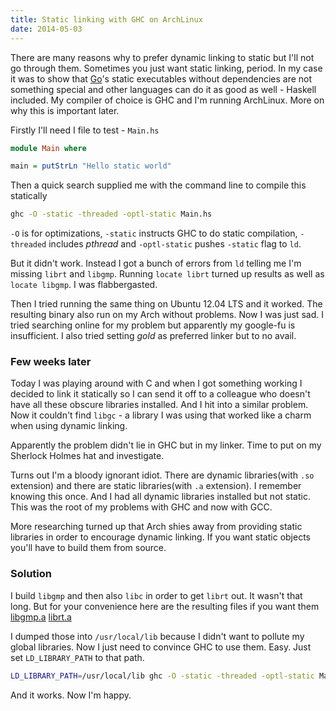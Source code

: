 ```yaml
---
title: Static linking with GHC on ArchLinux
date: 2014-05-03
---
```


There are many reasons why to prefer dynamic linking to static but I'll not go through them. Sometimes you just want static linking, period. In my case it was to show that [Go](http://golang.org/)'s static executables without dependencies are not something special and other languages can do it as good as well - Haskell included.
My compiler of choice is GHC and I'm running ArchLinux. More on why this is important later.

Firstly I'll need I file to test - `Main.hs`
```haskell
module Main where

main = putStrLn "Hello static world"
```
Then a quick search supplied me with the command line to compile this statically

```bash
ghc -O -static -threaded -optl-static Main.hs
```
`-O` is for optimizations, `-static` instructs GHC to do static compilation, `-threaded` includes *pthread* and `-optl-static` pushes `-static` flag to `ld`.

But it didn't work. Instead I got a bunch of errors from `ld` telling me I'm missing `librt` and `libgmp`. Running `locate librt` turned up results as well as `locate libgmp`. I was flabbergasted.

Then I tried running the same thing on Ubuntu 12.04 LTS and it worked. The resulting binary also run on my Arch without problems. Now I was just sad. I tried searching online for my problem but apparently my google-fu is insufficient. I also tried setting *gold* as preferred linker but to no avail.

### Few weeks later

Today I was playing around with C and when I got something working I decided to link it statically so I can send it off to a colleague who doesn't have all these obscure libraries installed. And I hit into a similar problem. Now it couldn't find `libgc` - a library I was using that worked like a charm when using dynamic linking.

Apparently the problem didn't lie in GHC but in my linker. Time to put on my Sherlock Holmes hat and investigate.

Turns out I'm a bloody ignorant idiot. There are dynamic libraries(with `.so` extension) and there are static libraries(with `.a` extension). I remember knowing this once. And I had all dynamic libraries installed but not static. This was the root of my problems with GHC and now with GCC.

More researching turned up that Arch shies away from providing static libraries in order to encourage dynamic linking. If you want static objects you'll have to build them from source.

### Solution

I build `libgmp` and then also `libc` in order to get `librt` out. It wasn't that long. But for your convenience here are the resulting files if you want them [libgmp.a](../files/libgmp.a) [librt.a](../files/librt.a)

I dumped those into `/usr/local/lib` because I didn't want to pollute my global libraries. Now I just need to convince GHC to use them. Easy. Just set `LD_LIBRARY_PATH` to that path.

```bash
LD_LIBRARY_PATH=/usr/local/lib ghc -O -static -threaded -optl-static Main.hs
```

And it works. Now I'm happy.

